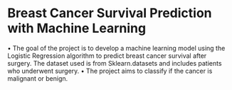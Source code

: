 # Breast Cancer Survival Prediction with Machine Learning 
•	 The goal of the project is to develop a machine learning model using the Logistic Regression algorithm to predict breast cancer survival after surgery. The dataset used is from Sklearn.datasets and includes patients who underwent surgery.
•	The project aims to classify if the cancer is malignant or benign.
